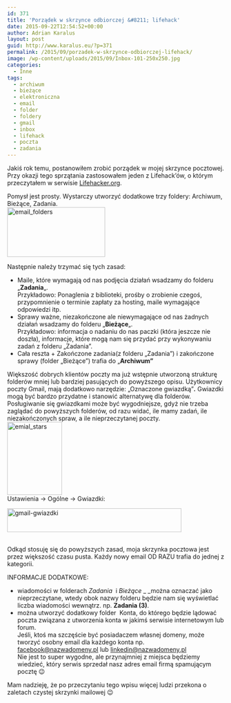 ```yaml
---
id: 371
title: 'Porządek w skrzynce odbiorczej &#8211; lifehack'
date: 2015-09-22T12:54:52+00:00
author: Adrian Karalus
layout: post
guid: http://www.karalus.eu/?p=371
permalink: /2015/09/porzadek-w-skrzynce-odbiorczej-lifehack/
image: /wp-content/uploads/2015/09/Inbox-101-250x250.jpg
categories:
  - Inne
tags:
  - archiwum
  - bieżące
  - elektroniczna
  - email
  - folder
  - foldery
  - gmail
  - inbox
  - lifehack
  - poczta
  - zadania
---
```

Jakiś rok temu, postanowiłem zrobić porządek w mojej skrzynce pocztowej. Przy okazji tego sprzątania zastosowałem&nbsp;jeden z Lifehack&#8217;ów, o którym przeczytałem w serwisie <a href="http://lifehacker.com/182318/empty-your-inbox-with-the-trusted-trio" target="_blank">Lifehacker.org</a>.  
<!--more-->

Pomysł jest prosty. Wystarczy utworzyć dodatkowe trzy foldery: Archiwum, Bieżące, Zadania.  
[<img class="alignnone wp-image-373" src="https://i1.wp.com/www.karalus.eu/wp-content/uploads/2015/09/email_folders.png?resize=227%2C115" alt="email_folders" width="227" height="115"  data-recalc-dims="1" />](https://i1.wp.com/www.karalus.eu/wp-content/uploads/2015/09/email_folders.png)

Następnie należy trzymać się tych&nbsp;zasad:

  * Maile, które wymagają od nas podjęcia działań wsadzamy do folderu &#8222;**Zadania**&#8222;.  
    Przykładowo: Ponaglenia z biblioteki, prośby o zrobienie czegoś, przypomnienie o terminie zapłaty za hosting, maile wymagające odpowiedzi itp.
  * Sprawy ważne, niezakończone ale niewymagające od nas żadnych działań wsadzamy do folderu &#8222;**Bieżące**&#8222;.  
    Przykładowo: informacja o nadaniu do nas paczki (która jeszcze nie doszła), informacje, które mogą nam się przydać przy wykonywaniu zadań z folderu &#8222;Zadania&#8221;.
  * Cała reszta + Zakończone zadania(z folderu &#8222;Zadania&#8221;) i zakończone sprawy (folder &#8222;Bieżące&#8221;) trafia do &#8222;**Archiwum&#8221;**

Większość dobrych klientów poczty ma już wstępnie utworzoną strukturę folderów mniej lub bardziej pasujących do powyższego opisu. Użytkownicy poczty Gmail, mają dodatkowo narzędzie: &#8222;Oznaczone gwiazdką&#8221;**.**&nbsp;Gwiazdki mogą być bardzo przydatne i stanowić alternatywę dla folderów. Posługiwanie się gwiazdkami może być wygodniejsze, gdyż nie trzeba zaglądać do powyższych folderów, od razu widać, ile mamy zadań, ile niezakończonych spraw, a ile nieprzeczytanej poczty.  
[<img class="alignnone wp-image-374" src="https://i2.wp.com/www.karalus.eu/wp-content/uploads/2015/09/emial_stars.png?resize=127%2C169" alt="emial_stars" width="127" height="169"  data-recalc-dims="1" />  
](https://i2.wp.com/www.karalus.eu/wp-content/uploads/2015/09/emial_stars.png) Ustawienia -> Ogólne -> Gwiazdki:

[<img class="alignnone size-full wp-image-377" src="https://i1.wp.com/www.karalus.eu/wp-content/uploads/2015/09/gmail-gwiazdki.png?resize=404%2C55" alt="gmail-gwiazdki" width="404" height="55" srcset="https://i1.wp.com/www.karalus.eu/wp-content/uploads/2015/09/gmail-gwiazdki.png?w=404 404w, https://i1.wp.com/www.karalus.eu/wp-content/uploads/2015/09/gmail-gwiazdki.png?resize=300%2C41 300w, https://i1.wp.com/www.karalus.eu/wp-content/uploads/2015/09/gmail-gwiazdki.png?resize=400%2C55 400w" sizes="(max-width: 404px) 100vw, 404px" data-recalc-dims="1" />](https://i1.wp.com/www.karalus.eu/wp-content/uploads/2015/09/gmail-gwiazdki.png)

&nbsp;  
Odkąd stosuję się do powyższych zasad, moja skrzynka pocztowa jest przez większość czasu pusta. Każdy nowy email OD RAZU trafia do jednej z kategorii.

INFORMACJE DODATKOWE:

  * wiadomości w folderach _Zadania&nbsp;_ i&nbsp;_Bieżące_&nbsp;_&nbsp;_można oznaczać jako nieprzeczytane, wtedy obok nazwy folderu będzie nam się wyświetlać liczba wiadomości wewnątrz. np. **Zadania (3)**.
  * można utworzyć dodatkowy folder &nbsp;Konta, do którego będzie lądować poczta związana z utworzenia konta w jakimś serwisie internetowym lub forum.  
    Jeśli, ktoś ma szczęście być posiadaczem własnej domeny, może tworzyć osobny email dla każdego konta np. facebook@nazwadomeny.pl lub linkedin@nazwadomeny.pl  
    Nie jest to super wygodne, ale przynajmniej z miejsca będziemy wiedzieć, który serwis sprzedał nasz adres email firmą spamującym pocztę 😉

Mam nadzieję, że po przeczytaniu tego wpisu więcej ludzi przekona o zaletach&nbsp;czystej skrzynki mailowej 😉